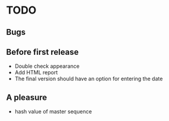 # TODO

## Bugs

## Before first release

* Double check appearance 
* Add HTML report
* The final version should have an option for entering the date

## A pleasure

* hash value of master sequence

